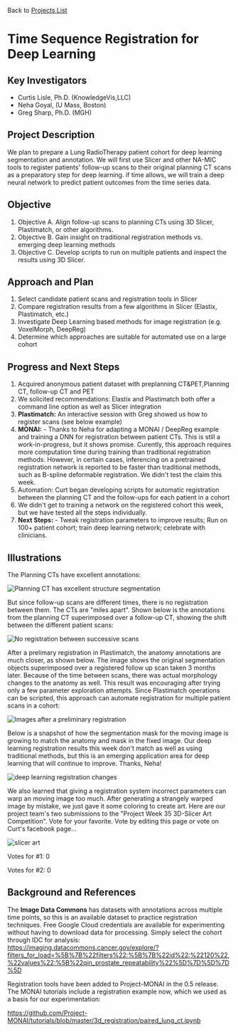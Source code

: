 Back to [Projects List](../../README.md#ProjectsList)

# Time Sequence Registration for Deep Learning

## Key Investigators

- Curtis Lisle, Ph.D. (KnowledgeVis,LLC)
- Neha Goyal, (U Mass, Boston)
- Greg Sharp, Ph.D. (MGH)

## Project Description

We plan to prepare a Lung RadioTherapy patient cohort for deep learning segmentation and annotation.  We will first use Slicer and other NA-MIC 
tools to register patients' follow-up scans to their original planning CT scans as a preparatory step for deep learning. if time allows, we will train a deep neural network to predict patient outcomes from the time series data.   

## Objective

<!-- Describe here WHAT you would like to achieve (what you will have as end result). -->


1. Objective A. Align follow-up scans to planning CTs using 3D Slicer, Plastimatch, or other algorithms.
2. Objective B. Gain insight on traditional registration methods vs. emerging deep learning methods
3. Objective C. Develop scripts to run on multiple patients and inspect the results using 3D Slicer. 

## Approach and Plan

<!-- Describe here HOW you would like to achieve the objectives stated above. -->

1. Select candidate patient scans and registration tools in Slicer
2. Compare registration results from a few algorithms in Slicer (Elastix, Plastimatch, etc.)
4. Investigate Deep Learning based methods for image registration (e.g. VoxelMorph, DeepReg)
6. Determine which approaches are suitable for automated use on a large cohort

## Progress and Next Steps

<!-- Update this section as you make progress, describing of what you have ACTUALLY DONE. If there are specific steps that you could not complete then you can describe them here, too. -->

1. Acquired anonymous patient dataset with preplanning CT&PET,Planning CT, follow-up CT and PET
1. We solicited recommendations: Elastix and Plastimatch both offer a command line option as well as Slicer integration
1. **Plastimatch:** An interactive session with Greg showed us how to register scans (see below example)
1. **MONAI:** - Thanks to Neha for adapting a MONAI / DeepReg example and training a DNN for registration between patient CTs.  This is still a work-in-progress, but it shows promise. Curently, this approach requires more computation time during training than traditional registration methods.  However, in certain cases, inferencing on a pretrained registration network is reported to be faster than traditional methods, such as B-spline deformable registration. We didn't test the claim this week. 
1. Automation: Curt began developing scripts for automatic registration between the planning CT and the follow-ups for each patient in a cohort
1. We didn't get to training a network on the registered cohort this week, but we have tested all the steps individually.
4. **Next Steps:** - Tweak registration parameters to improve results; Run on 100+ patient cohort; train deep learning network; celebrate with clinicians. 

## Illustrations

<!-- Add pictures and links to videos that demonstrate what has been accomplished.
![Description of picture](Example2.jpg)
![Some more images](Example2.jpg)
-->
The Planning CTs have excellent annotations:

![Planning CT has excellent structure segmentation](https://data.kitware.com/api/v1/item/60d92be32fa25629b980f149/download?contentDisposition=inline)

But since follow-up scans are different times, there is no registration between them.  The CTs are "miles apart".  Shown below is the annotations from the planning CT superimposed over a follow-up CT, showing the shift between the different patient scans:

![No registration between successive scans](https://data.kitware.com/api/v1/item/60d92be52fa25629b980f151/download?contentDisposition=inline)

After a prelimary registration in Plastimatch, the anatomy annotations are much closer, as shown below. The image shows the original segmentation objects superimposed over a registered follow up scan taken 3 months later.  Because of the time between scans, there was actual morphology changes to the anatomy as well.  This result was encouraging after trying only a few parameter exploration attempts.  Since Plastimatch operations can be scripted, this approach can automate registration for multiple patient scans in a  cohort:

![Images after a preliminary registration](https://data.kitware.com/api/v1/item/60df063c2fa25629b9d1ae28/download?contentDisposition=inline)

Below is a snapshot of how the segmentation mask for the moving image is growing to match the anatomy and mask in the fixed image.  Our deep learning registration results this week don't match as well as using traditional methods, but this is an emerging application area for deep learning that will continue to improve.  Thanks, Neha!

![deep learning registration changes](https://data.kitware.com/api/v1/item/60df14472fa25629b9d34d65/download?contentDisposition=inline)

We also learned that giving a registration system incorrect parameters can warp an moving image too much.  After generating a strangely warped image by mistake, we just gave it some coloring to create art.  Here are our project team's two submissions to the "Project Week 35 3D-Slicer Art Competition".  Vote for your favorite. Vote by editing this page or vote on Curt's facebook page... 

![slicer art](https://data.kitware.com/api/v1/item/60df033a2fa25629b9d17345/download?contentDisposition=inline)

Votes for #1: 0

Votes for #2: 0

## Background and References

The **Image Data Commons** has datasets with annotations across multiple time points, so this is an available dataset to practice registration techniques.  Free Google Cloud credentials are available for experimenting without having to download data for processing.  Simply select the cohort through IDC for analysis:
https://imaging.datacommons.cancer.gov/explore/?filters_for_load=%5B%7B%22filters%22:%5B%7B%22id%22:%22120%22,%22values%22:%5B%22qin_prostate_repeatability%22%5D%7D%5D%7D%5D

<!-- If you developed any software, include link to the source code repository. If possible, also add links to sample data, and to any relevant publications. 
-->
Registration tools have been added to Project-MONAI in the 0.5 release.  The MONAI tutorials include a registration example now, which we used as a basis for our experimentation:

https://github.com/Project-MONAI/tutorials/blob/master/3d_registration/paired_lung_ct.ipynb
